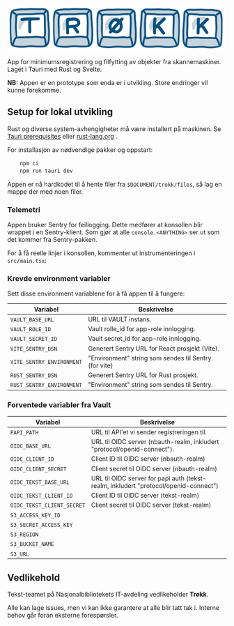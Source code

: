 <img src="banner.png" alt="trøkk logo" width="500px">

App for minimumsregistrering og filfytting av objekter fra skannemaskiner.
Laget i Tauri med Rust og Svelte.

**NB:** Appen er en prototype som enda er i utvikling. Store endringer vil kunne forekomme.

## Setup for lokal utvikling

Rust og diverse system-avhengigheter må være installert på maskinen.
Se [Tauri prerequisites](https://tauri.app/v1/guides/getting-started/prerequisites/)
eller [rust-lang.org](https://www.rust-lang.org/tools/install) .

For installasjon av nødvendige pakker og oppstart:

```bash
    npm ci
    npm run tauri dev
```

Appen er nå hardkodet til å hente filer fra ```$DOCUMENT/trokk/files```, så lag en mappe der med noen filer.

### Telemetri

Appen bruker Sentry for feillogging.
Dette medfører at konsollen blir wrappet i en Sentry-klient.
Som gjør at alle `console.<ANYTHING>` ser ut som det kommer fra Sentry-pakken.

For å få reelle linjer i konsollen, kommenter ut instrumenteringen i `src/main.tsx`:

### Krevde environment variabler

Sett disse environment variablene for å få appen til å fungere:

| Variabel                  | Beskrivelse                                            |
|---------------------------|--------------------------------------------------------|
| `VAULT_BASE_URL`          | URL til VAULT instans.                                 |
| `VAULT_ROLE_ID`           | Vault rolle_id for app-role innlogging.                |
| `VAULT_SECRET_ID`         | Vault secret_id for app-role innlogging.               |
| `VITE_SENTRY_DSN`         | Generert Sentry URL for React prosjekt (Vite).         |
| `VITE_SENTRY_ENVIRONMENT` | "Environment" string som sendes til Sentry. (for vite) |
| `RUST_SENTRY_DSN`         | Generert Sentry URL for Rust prosjekt.                 |
| `RUST_SENTRY_ENVIRONMENT` | "Environment" string som sendes til Sentry.            |

### Forventede variabler fra Vault

| Variabel                   | Beskrivelse                                                                          |
|----------------------------|--------------------------------------------------------------------------------------|
| `PAPI_PATH`                | URL til API'et vi sender registreringen til.                                         |
| `OIDC_BASE_URL`            | URL til OIDC server (nbauth-realm, inkludert "protocol/openid-connect").             |
| `OIDC_CLIENT_ID`           | Client ID til OIDC server (nbauth-realm)                                             |
| `OIDC_CLIENT_SECRET`       | Client secret til OIDC server (nbauth-realm)                                         |
| `OIDC_TEKST_BASE_URL`      | URL til OIDC server for papi auth (tekst-realm, inkludert "protocol/openid-connect") |
| `OIDC_TEKST_CLIENT_ID`     | Client ID til OIDC server (tekst-realm)                                              |
| `OIDC_TEKST_CLIENT_SECRET` | Client secret til OIDC server (tekst-realm)                                          |
| `S3_ACCESS_KEY_ID`         |                                                                                      |
| `S3_SECRET_ACCESS_KEY`     |                                                                                      |
| `S3_REGION`                |                                                                                      |
| `S3_BUCKET_NAME`           |                                                                                      |
| `S3_URL`                   |                                                                                      |

## Vedlikehold

Tekst-teamet på Nasjonalbibliotekets IT-avdeling vedlikeholder **Trøkk**.

Alle kan lage issues, men vi kan ikke garantere at alle blir tatt tak i. Interne behov går foran eksterne forespørsler.
